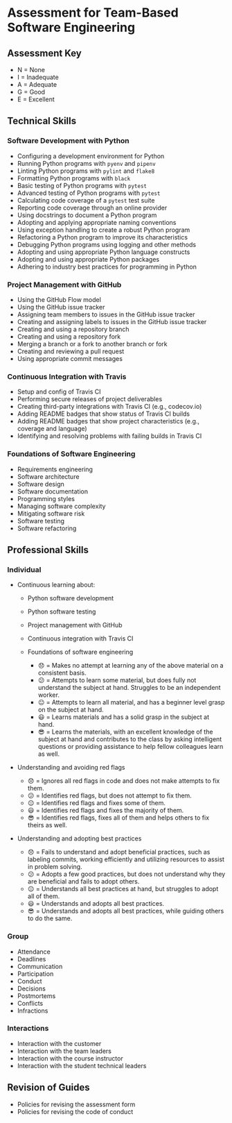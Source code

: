 # Assessment for Team-Based Software Engineering

## Assessment Key

* N = None
* I = Inadequate
* A = Adequate
* G = Good
* E = Excellent

## Technical Skills

### Software Development with Python

* Configuring a development environment for Python
* Running Python programs with `pyenv` and `pipenv`
* Linting Python programs with `pylint` and `flake8`
* Formatting Python programs with `black`
* Basic testing of Python programs with `pytest`
* Advanced testing of Python programs with `pytest`
* Calculating code coverage of a `pytest` test suite
* Reporting code coverage through an online provider
* Using docstrings to document a Python program
* Adopting and applying appropriate naming conventions
* Using exception handling to create a robust Python program
* Refactoring a Python program to improve its characteristics
* Debugging Python programs using logging and other methods
* Adopting and using appropriate Python language constructs
* Adopting and using appropriate Python packages
* Adhering to industry best practices for programming in Python

### Project Management with GitHub

* Using the GitHub Flow model
* Using the GitHub issue tracker
* Assigning team members to issues in the GitHub issue tracker
* Creating and assigning labels to issues in the GitHub issue tracker
* Creating and using a repository branch
* Creating and using a repository fork
* Merging a branch or a fork to another branch or fork
* Creating and reviewing a pull request
* Using appropriate commit messages

### Continuous Integration with Travis

* Setup and config of Travis CI
* Performing secure releases of project deliverables
* Creating third-party integrations with Travis CI (e.g., codecov.io)
* Adding README badges that show status of Travis CI builds
* Adding README badges that show project characteristics (e.g., coverage and
  language)
* Identifying and resolving problems with failing builds in Travis CI

### Foundations of Software Engineering

* Requirements engineering
* Software architecture
* Software design
* Software documentation
* Programming styles
* Managing software complexity
* Mitigating software risk
* Software testing
* Software refactoring

## Professional Skills

### Individual

* Continuous learning about:
  * Python software development
  * Python software testing
  * Project management with GitHub
  * Continuous integration with Travis CI
  * Foundations of software engineering

    * 😞 = Makes no attempt at learning any of the
    above material on a consistent basis.
    * 😕 = Attempts to learn some material, but does
    fully not understand the subject at hand.
    Struggles to be an
    independent worker.
    * 😐 = Attempts to learn all material, and
    has a beginner level grasp on the subject at hand.
    * 😃 = Learns materials and has a solid grasp in
    the subject at hand.
    * 😎 = Learns the materials, with an excellent
    knowledge of the subject
    at hand and contributes to the class by asking
    intelligent questions or providing assistance
    to help fellow colleagues learn as well.

* Understanding and avoiding red flags

  * 😞 = Ignores all red flags in code and does not make
    attempts to fix them.
  * 😕 = Identifies red flags, but does not attempt to
    fix them.
  * 😐 = Identifies red flags and fixes some of them.
  * 😃 = Identifies red flags and fixes the majority of
    them.
  * 😎 = Identifies red flags, fixes all of them and
    helps others to fix theirs as well.

* Understanding and adopting best practices

  * 😞 = Fails to understand and adopt beneficial
    practices,
    such as labeling commits, working efficiently and
    utilizing resources to assist in problem solving.
  * 😕 = Adopts a few good practices, but does not
    understand why they are beneficial and fails to
    adopt others.
  * 😐 = Understands all best practices at hand, but
    struggles to adopt all of them.
  * 😃 = Understands and adopts all best practices.
  * 😎 = Understands and adopts all best practices,
    while guiding others to do the same.

### Group

* Attendance
* Deadlines
* Communication
* Participation
* Conduct
* Decisions
* Postmortems
* Conflicts
* Infractions

### Interactions

* Interaction with the customer
* Interaction with the team leaders
* Interaction with the course instructor
* Interaction with the student technical leaders

## Revision of Guides

* Policies for revising the assessment form
* Policies for revising the code of conduct
